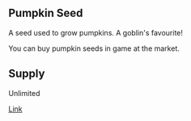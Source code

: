 ## Pumpkin Seed

A seed used to grow pumpkins. A goblin's favourite!

You can buy pumpkin seeds in game at the market.

## Supply

Unlimited

[Link](https://docs.sunflower-land.com/crafting-guide)
